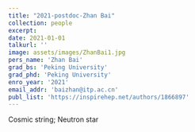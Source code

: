 ```yaml
---
title: "2021-postdoc-Zhan Bai"
collection: people
excerpt: 
date: 2021-01-01
talkurl: ''
image: assets/images/ZhanBai1.jpg
pers_name: 'Zhan Bai'
grad_bs: 'Peking University'
grad_phd: 'Peking University'
enro_year: '2021' 
email_addr: 'baizhan@itp.ac.cn'
publ_list: 'https://inspirehep.net/authors/1866897'
---
```



Cosmic string; Neutron star




